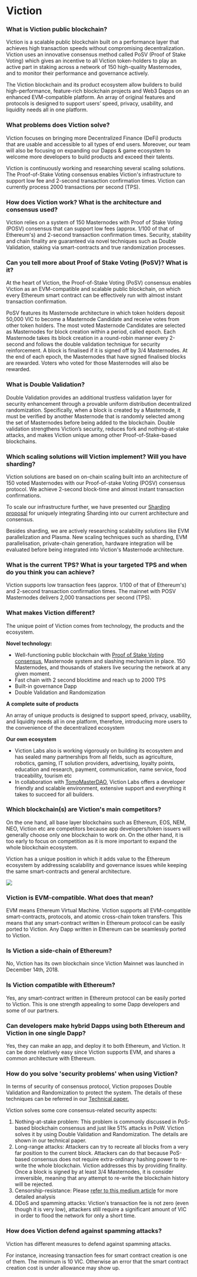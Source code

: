 # Viction

### What is Viction public blockchain?

Viction is a scalable public blockchain built on a performance layer that achieves high transaction speeds without compromising decentralization. Viction uses an innovative consensus method called PoSV (Proof of Stake Voting) which gives an incentive to all Viction token-holders to play an active part in staking across a network of 150 high-quality Masternodes, and to monitor their performance and governance actively.

The Viction blockchain and its product ecosystem allow builders to build high-performance, feature-rich blockchain projects and Web3 Dapps on an enhanced EVM-compatible platform. An array of original features and protocols is designed to support users’ speed, privacy, usability, and liquidity needs all in one platform.

### What problems does Viction solve?

Viction focuses on bringing more Decentralized Finance (DeFi) products that are usable and accessible to all types of end users. Moreover, our team will also be focusing on expanding our Dapps & game ecosystem to welcome more developers to build products and exceed their talents.

Viction is continuously working and researching several scaling solutions. The Proof-of-Stake Voting consensus enables Viction's infrastructure to support low fee and 2-second transaction confirmation times. Viction can currently process 2000 transactions per second (TPS).

### How does Viction work? What is the architecture and consensus used?

Viction relies on a system of 150 Masternodes with Proof of Stake Voting (POSV) consensus that can support low fees (approx. 1/100 of that of Ethereum's) and 2-second transaction confirmation times. Security, stability and chain finality are guaranteed via novel techniques such as Double Validation, staking via smart-contracts and true randomization processes.

### Can you tell more about Proof of Stake Voting (PoSV)? What is it?

At the heart of Viction, the Proof-of-Stake Voting (PoSV) consensus enables Viction as an EVM-compatible and scalable public blockchain, on which every Ethereum smart contract can be effectively run with almost instant transaction confirmation.

PoSV features its Masternode architecture in which token holders deposit 50,000 VIC to become a Masternode Candidate and receive votes from other token holders. The most voted Masternode Candidates are selected as Masternodes for block creation within a period, called epoch. Each Masternode takes its block creation in a round-robin manner every 2-second and follows the double validation technique for security reinforcement. A block is finalised if it is signed off by 3/4 Masternodes. At the end of each epoch, the Masternodes that have signed finalised blocks are rewarded. Voters who voted for those Masternodes will also be rewarded.

### What is Double Validation?

Double Validation provides an additional trustless validation layer for security enhancement through a provable uniform distribution decentralized randomization. Specifically, when a block is created by a Masternode, it must be verified by another Masternode that is randomly selected among the set of Masternodes before being added to the blockchain. Double validation strengthens Viction’s security, reduces fork and nothing-at-stake attacks, and makes Viction unique among other Proof-of-Stake-based blockchains.

### Which scaling solutions will Viction implement? Will you have sharding?

Viction solutions are based on on-chain scaling built into an architecture of 150 voted Masternodes with our Proof-of-stake Voting (POSV) consensus protocol. We achieve 2-second block-time and almost instant transaction confirmations.

To scale our infrastructure further, we have presented our [Sharding proposal](https://bit.ly/2xHK0u3) for uniquely integrating Sharding into our current architecture and consensus.

Besides sharding, we are actively researching scalability solutions like EVM parallelization and Plasma. New scaling techniques such as sharding, EVM parallelisation, private-chain generation, hardware integration will be evaluated before being integrated into Viction's Masternode architecture.

### What is the current TPS? What is your targeted TPS and when do you think you can achieve?

Viction supports low transaction fees (approx. 1/100 of that of Ethereum's) and 2-second transaction confirmation times. The mainnet with POSV Masternodes delivers 2,000 transactions per second (TPS).

### What makes Viction different?

The unique point of Viction comes from technology, the products and the ecosystem.

**Novel technology:**

* Well-functioning public blockchain with [Proof of Stake Voting consensus](https://www.youtube.com/watch?v=kZSWjAJHW\_s\&t=7s), Masternode system and slashing mechanism in place. 150 Masternodes, and thousands of stakers live securing the network at any given moment.
* Fast chain with 2 second blocktime and reach up to 2000 TPS
* Built-in governance Dapp
* Double Validation and Randomization

**A complete suite of products**

An array of unique products is designed to support speed, privacy, usability, and liquidity needs all in one platform, therefore, introducing more users to the convenience of the decentralized ecosystem

**Our own ecosystem**

* Viction Labs also is working vigorously on building its ecosystem and has sealed many partnerships from all fields, such as agriculture, robotics, gaming, IT solution providers, advertising, loyalty points, education and research, payment, communication, name service, food traceability, tourism etc
* In collaboration with [TomoMasterDAO](https://github.com/BuildOnViction/gitbook/blob/master/faq/general/broken-reference/README.md), Viction Labs offers a developer friendly and scalable environment, extensive support and everything it takes to succeed for all builders.

### Which blockchain(s) are Viction's main competitors?

On the one hand, all base layer blockchains such as Ethereum, EOS, NEM, NEO, Viction etc are competitors because app developers/token issuers will generally choose only one blockchain to work on. On the other hand, it is too early to focus on competition as it is more important to expand the whole blockchain ecosystem.

Viction has a unique position in which it adds value to the Ethereum ecosystem by addressing scalability and governance issues while keeping the same smart-contracts and general architecture.

![](../../.gitbook/assets/Viction-comparison.png)

### **Viction is EVM-compatible. What does that mean?**

EVM means Ethereum Virtual Machine. Viction supports all EVM-compatible smart-contracts, protocols, and atomic cross-chain token transfers. This means that any smart-contract written in Ethereum protocol can be easily ported to Viction. Any Dapp written in Ethereum can be seamlessly ported to Viction.

### Is Viction a side-chain of Ethereum?

No, Viction has its own blockchain since Viction Mainnet was launched in December 14th, 2018.

### **Is Viction compatible with Ethereum?**

Yes, any smart-contract written in Ethereum protocol can be easily ported to Viction. This is one strength appealing to some Dapp developers and some of our partners.

### Can developers make hybrid Dapps using both Ethereum and Viction in one single Dapp?

Yes, they can make an app, and deploy it to both Ethereum, and Viction. It can be done relatively easy since Viction supports EVM, and shares a common architecture with Ethereum.

### How do you solve 'security problems' when using Viction?

In terms of security of consensus protocol, Viction proposes Double Validation and Randomization to protect the system. The details of these techniques can be referred in our [Technical paper.](https://viction.xyz/files/technical-whitepaper-1.0.pdf)

Viction solves some core consensus-related security aspects:

1. Nothing-at-stake problem: This problem is commonly discussed in PoS-based blockchain consensus and just like 51% attacks in PoW. Viction solves it by using Double Validation and Randomization. The details are shown in our technical paper.
2. Long-range attacks: Attackers can try to recreate all blocks from a very far position to the current block. Attackers can do that because PoS-based consensus does not require extra-ordinary hashing power to re-write the whole blockchain. Viction addresses this by providing finality. Once a block is signed by at least 3/4 Masternodes, it is consider irreversible, meaning that any attempt to re-write the blockchain history will be rejected.
3. Censorship-resistance: Please [refer to this medium article](https://medium.com/Viction/Viction-vs-eos-io-the-battle-of-posv-vs-dpos-or-just-some-coincidence-of-design-philosophy-b5f606a1e5df) for more detailed analysis
4. DDoS and spamming attacks: Viction's transaction fee is not zero (even though it is very low), attackers still require a significant amount of VIC in order to flood the network for only a short time.

### How does Viction defend against spamming attacks?

Viction has different measures to defend against spamming attacks.

For instance, increasing transaction fees for smart contract creation is one of them. The minimum is 10 VIC. Otherwise an error that the smart contract creation cost is under allowance may show up.
